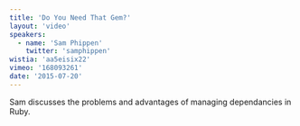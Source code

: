 ```yaml
---
title: 'Do You Need That Gem?'
layout: 'video'
speakers:
  - name: 'Sam Phippen'
    twitter: 'samphippen'
wistia: 'aa5eisix22'
vimeo: '168093261'
date: '2015-07-20'
---
```


Sam discusses the problems and advantages of managing dependancies in Ruby.
